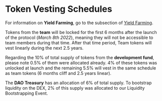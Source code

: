 # Token Vesting Schedules

For information on **Yield Farming**, go to the subsection of [Yield Farming](../yield-farming/).&#x20;

Tokens from the **team** will be locked for the first 6 months after the launch of the protocol (_March 8th 2022_), meaning they will not be accessible to team members during that time. After that time period, Team tokens will vest linearly during the next 2.5 years.

Regarding the 10% of total supply of tokens from the **development fund**, please note 0.5% of them were allocated already. 4% of these tokens was unlocked at launch and the remaining 5.5% will vest in the same schedule as team tokens (6 months cliff and 2.5 years linear).

The **DAO Treasury** has an allocation of 6% of total supply. To bootstrap liquidity on the DEX, 2% of this supply was allocated to our Liquidity Bootstrapping Event.&#x20;



